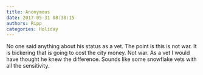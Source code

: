 ```yaml
---
title: Anonymous
date: 2017-05-31 08:38:15
authors: Ripp
categories: Holiday
---
```


 No one said anything about his status as a vet. The point is this is not war. It is bickering that is going to cost the city money. Not war. As a vet I would have thought he knew the difference.  Sounds like some snowflake vets with all the sensitivity.